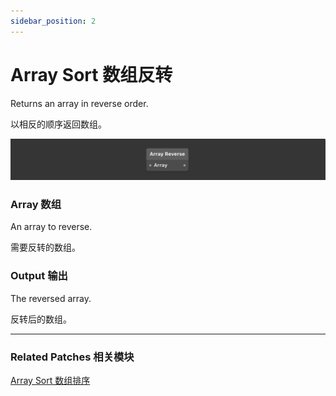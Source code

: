 ```yaml
---
sidebar_position: 2
---
```


# Array Sort 数组反转

Returns an array in reverse order.

以相反的顺序返回数组。

![Image](./../../static/img/docs/Data/array-reverse.png)

### Array 数组

An array to reverse.

需要反转的数组。

### Output 输出

The reversed array.

反转后的数组。

------

### Related Patches 相关模块

[Array Sort 数组排序](./Array%20Sort)
